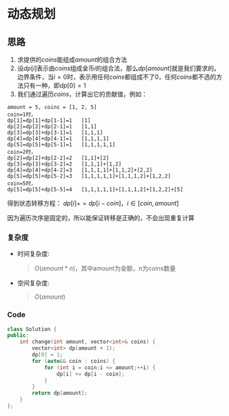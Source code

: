 # 动态规划
## 思路
1. 求提供的$coins$能组成$amount$的组合方法
2. 设$dp[i]$表示由$coins$组成金币$i$的组合法，那么$dp[amount]$就是我们要求的。边界条件，当$i=0$时，表示用任何$coins$都组成不了$0$，任何$coins$都不选的方法只有一种，即$dp[0]=1$
3. 我们通过遍历$coins$，计算出它的贡献值，例如：
```
amount = 5, coins = [1, 2, 5]
coin=1时，
dp[1]=dp[1]+dp[1-1]=1   [1]
dp[2]=dp[2]+dp[2-1]=1   [1,1]
dp[3]=dp[3]+dp[3-1]=1   [1,1,1]
dp[4]=dp[4]+dp[4-1]=1   [1,1,1,1]
dp[5]=dp[5]+dp[5-1]=1   [1,1,1,1,1]
coin=2时，
dp[2]=dp[2]+dp[2-2]=2   [1,1]+[2]
dp[3]=dp[3]+dp[3-2]=2   [1,1,1]+[1,2]
dp[4]=dp[4]+dp[4-2]=3   [1,1,1,1]+[1,1,2]+[2,2]
dp[5]=dp[5]+dp[5-2]=3   [1,1,1,1,1]+[1,1,1,2]+[1,2,2]
coin=5时，
dp[5]=dp[5]+dp[5-5]=4   [1,1,1,1,1]+[1,1,1,2]+[1,2,2]+[5]
```
得到状态转移方程：
$dp[i]+=dp[i-coin]，i\in[coin,amount]$

因为遍历次序是固定的，所以能保证转移是正确的，不会出现重复计算

### 复杂度
- 时间复杂度:
  > $O(amount*n)$，其中amount为金额，n为coins数量
- 空间复杂度:
  > $O(amount)$

### Code
```C++ []
class Solution {
public:
    int change(int amount, vector<int>& coins) {
        vector<int> dp(amount + 1);
        dp[0] = 1;
        for (auto&& coin : coins) {
            for (int i = coin;i <= amount;++i) {
                dp[i] += dp[i - coin];
            }
        }
        return dp[amount];
    }
};
```